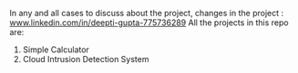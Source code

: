 In any and all cases to discuss about the project, changes in the project : www.linkedin.com/in/deepti-gupta-775736289
All the projects in this repo are:
1) Simple Calculator
2) Cloud Intrusion Detection System
